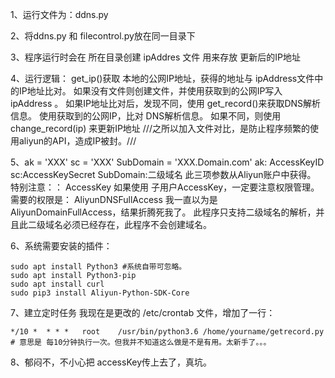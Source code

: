 
1、运行文件为：ddns.py

2、将ddns.py 和 filecontrol.py放在同一目录下

3、程序运行时会在 所在目录创建 ipAddres 文件 用来存放 更新后的IP地址

4、运行逻辑：
    get_ip()获取 本地的公网IP地址，获得的地址与 ipAddress文件中的IP地址比对。
    如果没有文件则创建文件，并使用获取到的公网IP写入 ipAddress 。
    如果IP地址比对后，发现不同，使用 get_record()来获取DNS解析信息。
    使用获取到的公网IP，比对 DNS解析信息。
    如果不同，则使用change_record(ip) 来更新IP地址
    ///之所以加入文件对比，是防止程序频繁的使用aliyun的API，造成IP被封。///

5、ak = 'XXX'    sc = 'XXX'  SubDomain = 'XXX.Domain.com'
    ak: AccessKeyID     sc:AccessKeySecret      SubDomain:二级域名
    此三项参数从Aliyun账户中获得。
    特别注意：：
        AccessKey 如果使用 子用户AccessKey，一定要注意权限管理。
            需要的权限是： AliyunDNSFullAccess
            我一直以为是AliyunDomainFullAccess，结果折腾死我了。
        此程序只支持二级域名的解析，并且此二级域名必须已经存在，此程序不会创建域名。

6、系统需要安装的插件：
    
    sudo apt install Python3 #系统自带可忽略。
    sudo apt install Python3-pip
    sudo apt install curl
    sudo pip3 install Aliyun-Python-SDK-Core
    
7、建立定时任务
    我现在是更改的 /etc/crontab 文件，增加了一行：
    
    */10 *  * * *   root    /usr/bin/python3.6 /home/yourname/getrecord.py
    # 意思是 每10分钟执行一次。但我并不知道这么做是不是有用。太新手了。。。

8、郁闷不，不小心把 accessKey传上去了，真坑。